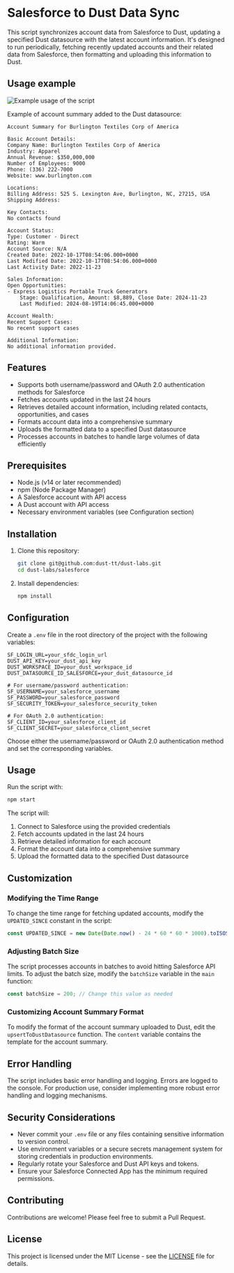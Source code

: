 # Salesforce to Dust Data Sync

This script synchronizes account data from Salesforce to Dust, updating a specified Dust datasource with the latest account information. It's designed to run periodically, fetching recently updated accounts and their related data from Salesforce, then formatting and uploading this information to Dust.

## Usage example
![Example usage of the script](https://i.ibb.co/c2yZGgY/Screenshot-2024-08-19-at-17-32-01.png)

Example of account summary added to the Dust datasource: 

```
Account Summary for Burlington Textiles Corp of America

Basic Account Details:
Company Name: Burlington Textiles Corp of America
Industry: Apparel
Annual Revenue: $350,000,000
Number of Employees: 9000
Phone: (336) 222-7000
Website: www.burlington.com

Locations:
Billing Address: 525 S. Lexington Ave, Burlington, NC, 27215, USA
Shipping Address: 

Key Contacts:
No contacts found

Account Status:
Type: Customer - Direct
Rating: Warm
Account Source: N/A
Created Date: 2022-10-17T08:54:06.000+0000
Last Modified Date: 2022-10-17T08:54:06.000+0000
Last Activity Date: 2022-11-23

Sales Information:
Open Opportunities:
- Express Logistics Portable Truck Generators
    Stage: Qualification, Amount: $8,889, Close Date: 2024-11-23
    Last Modified: 2024-08-19T14:06:45.000+0000

Account Health:
Recent Support Cases:
No recent support cases

Additional Information:
No additional information provided.
```

## Features

- Supports both username/password and OAuth 2.0 authentication methods for Salesforce
- Fetches accounts updated in the last 24 hours
- Retrieves detailed account information, including related contacts, opportunities, and cases
- Formats account data into a comprehensive summary
- Uploads the formatted data to a specified Dust datasource
- Processes accounts in batches to handle large volumes of data efficiently

## Prerequisites

- Node.js (v14 or later recommended)
- npm (Node Package Manager)
- A Salesforce account with API access
- A Dust account with API access
- Necessary environment variables (see Configuration section)

## Installation

1. Clone this repository:
   ```bash
   git clone git@github.com:dust-tt/dust-labs.git
   cd dust-labs/salesforce
   ```

2. Install dependencies:
   ```bash
   npm install
   ```

## Configuration

Create a `.env` file in the root directory of the project with the following variables:

```env
SF_LOGIN_URL=your_sfdc_login_url
DUST_API_KEY=your_dust_api_key
DUST_WORKSPACE_ID=your_dust_workspace_id
DUST_DATASOURCE_ID_SALESFORCE=your_dust_datasource_id

# For username/password authentication:
SF_USERNAME=your_salesforce_username
SF_PASSWORD=your_salesforce_password
SF_SECURITY_TOKEN=your_salesforce_security_token

# For OAuth 2.0 authentication:
SF_CLIENT_ID=your_salesforce_client_id
SF_CLIENT_SECRET=your_salesforce_client_secret
```

Choose either the username/password or OAuth 2.0 authentication method and set the corresponding variables.

## Usage

Run the script with:

```bash
npm start
```

The script will:
1. Connect to Salesforce using the provided credentials
2. Fetch accounts updated in the last 24 hours
3. Retrieve detailed information for each account
4. Format the account data into a comprehensive summary
5. Upload the formatted data to the specified Dust datasource

## Customization

### Modifying the Time Range

To change the time range for fetching updated accounts, modify the `UPDATED_SINCE` constant in the script:

```typescript
const UPDATED_SINCE = new Date(Date.now() - 24 * 60 * 60 * 1000).toISOString();
```

### Adjusting Batch Size

The script processes accounts in batches to avoid hitting Salesforce API limits. To adjust the batch size, modify the `batchSize` variable in the `main` function:

```typescript
const batchSize = 200; // Change this value as needed
```

### Customizing Account Summary Format

To modify the format of the account summary uploaded to Dust, edit the `upsertToDustDatasource` function. The `content` variable contains the template for the account summary.

## Error Handling

The script includes basic error handling and logging. Errors are logged to the console. For production use, consider implementing more robust error handling and logging mechanisms.

## Security Considerations

- Never commit your `.env` file or any files containing sensitive information to version control.
- Use environment variables or a secure secrets management system for storing credentials in production environments.
- Regularly rotate your Salesforce and Dust API keys and tokens.
- Ensure your Salesforce Connected App has the minimum required permissions.

## Contributing

Contributions are welcome! Please feel free to submit a Pull Request.

## License

This project is licensed under the MIT License - see the [LICENSE](LICENSE) file for details.
